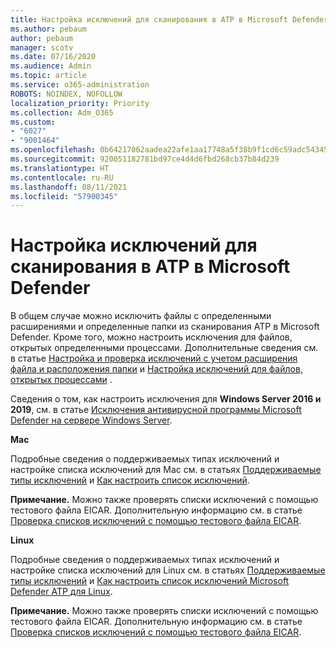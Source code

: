 ```yaml
---
title: Настройка исключений для сканирования в ATP в Microsoft Defender
ms.author: pebaum
author: pebaum
manager: scotv
ms.date: 07/16/2020
ms.audience: Admin
ms.topic: article
ms.service: o365-administration
ROBOTS: NOINDEX, NOFOLLOW
localization_priority: Priority
ms.collection: Adm_O365
ms.custom:
- "6027"
- "9001464"
ms.openlocfilehash: 0b64217062aadea22afe1aa17748a5f38b9f1cd6c59adc54345afe3c6f12bdc2
ms.sourcegitcommit: 920051182781bd97ce4d4d6fbd268cb37b84d239
ms.translationtype: HT
ms.contentlocale: ru-RU
ms.lasthandoff: 08/11/2021
ms.locfileid: "57900345"
---
```

# <a name="configuring-exclusions-for-microsoft-defender-atp-scan"></a>Настройка исключений для сканирования в ATP в Microsoft Defender

В общем случае можно исключить файлы с определенными расширениями и определенные папки из сканирования ATP в Microsoft Defender. Кроме того, можно настроить исключения для файлов, открытых определенными процессами. Дополнительные сведения см. в статье [Настройка и проверка исключений с учетом расширения файла и расположения папки](https://docs.microsoft.com/windows/security/threat-protection/microsoft-defender-antivirus/configure-extension-file-exclusions-microsoft-defender-antivirus) и [Настройка исключений для файлов, открытых процессами](https://docs.microsoft.com/windows/security/threat-protection/microsoft-defender-antivirus/configure-process-opened-file-exclusions-microsoft-defender-antivirus) .

Сведения о том, как настроить исключения для **Windows Server 2016 и 2019**, см. в статье [Исключения антивирусной программы Microsoft Defender на сервере Windows Server](https://docs.microsoft.com/windows/security/threat-protection/microsoft-defender-antivirus/configure-server-exclusions-microsoft-defender-antivirus).

**Mac**

Подробные сведения о поддерживаемых типах исключений и настройке списка исключений для Mac см. в статьях [Поддерживаемые типы исключений](https://docs.microsoft.com/windows/security/threat-protection/microsoft-defender-atp/mac-exclusions#supported-exclusion-types) и [Как настроить список исключений](https://docs.microsoft.com/windows/security/threat-protection/microsoft-defender-atp/mac-exclusions#how-to-configure-the-list-of-exclusions).

**Примечание.** Можно также проверять списки исключений с помощью тестового файла EICAR. Дополнительную информацию см. в статье [Проверка списков исключений с помощью тестового файла EICAR](https://docs.microsoft.com/windows/security/threat-protection/microsoft-defender-atp/mac-exclusions#validate-exclusions-lists-with-the-eicar-test-file). 

**Linux**

Подробные сведения о поддерживаемых типах исключений и настройке списка исключений для Linux см. в статьях [Поддерживаемые типы исключений](https://docs.microsoft.com/windows/security/threat-protection/microsoft-defender-atp/linux-exclusions#supported-exclusion-types) и [Как настроить список исключений Microsoft Defender ATP для Linux](https://docs.microsoft.com/windows/security/threat-protection/microsoft-defender-atp/linux-exclusions).

**Примечание.** Можно также проверять списки исключений с помощью тестового файла EICAR. Дополнительную информацию см. в статье [Проверка списков исключений с помощью тестового файла EICAR](https://docs.microsoft.com/windows/security/threat-protection/microsoft-defender-atp/linux-exclusions#validate-exclusions-lists-with-the-eicar-test-file). 